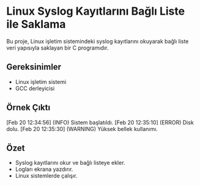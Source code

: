 # Linux Syslog Kayıtlarını Bağlı Liste ile Saklama  

Bu proje, Linux işletim sistemindeki syslog kayıtlarını okuyarak bağlı liste veri yapısıyla saklayan bir C programıdır.  

## Gereksinimler  
- Linux işletim sistemi  
- GCC derleyicisi  

## Örnek Çıktı 

[Feb 20 12:34:56] (INFO) Sistem başlatıldı. [Feb 20 12:35:10] (ERROR) Disk dolu. [Feb 20 12:35:30] (WARNING) Yüksek bellek kullanımı.


## Özet  
- Syslog kayıtlarını okur ve bağlı listeye ekler.  
- Logları ekrana yazdırır.  
- Linux sistemlerde çalışır.  
